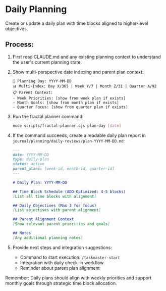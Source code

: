 # Daily Planning

Create or update a daily plan with time blocks aligned to higher-level objectives.

## Process:

1. First read CLAUDE.md and any existing planning context to understand the user's current planning state.

2. Show multi-perspective date indexing and parent plan context:
   ```
   📅 Planning Day: YYYY-MM-DD
   📊 Multi-Index: Day X/365 | Week Y/7 | Month Z/31 | Quarter A/92  
   📋 Parent Context:
   - Week Priorities: [show from week plan if exists]
   - Month Goals: [show from month plan if exists]
   - Quarter Focus: [show from quarter plan if exists]
   ```

3. Run the fractal planner command:
   ```bash
   node scripts/fractal-planner.cjs plan-day [date]
   ```

4. If the command succeeds, create a readable daily plan report in `journal/planning/daily-reviews/plan-YYYY-MM-DD.md`:

   ```markdown
   ---
   date: YYYY-MM-DD
   type: daily-plan
   status: active
   parent_plans: [week-id, month-id, quarter-id]
   ---

   # Daily Plan: YYYY-MM-DD

   ## Time Block Schedule (ADD-Optimized: 4-5 blocks)
   [List all time blocks with alignment]

   ## Daily Objectives (Max 3 for focus)
   [List objectives with parent alignment]

   ## Parent Alignment Context
   [Show relevant parent priorities and goals]
   
   ## Notes
   [Any additional planning notes]
   ```

5. Provide next steps and integration suggestions:
   - Command to start execution: `/taskmaster-start`
   - Integration with daily check-in workflow
   - Reminder about parent plan alignment

Remember: Daily plans should align with weekly priorities and support monthly goals through strategic time block allocation.
